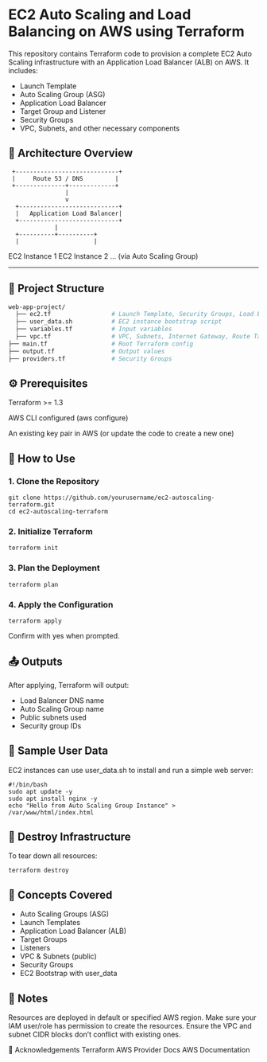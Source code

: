 # EC2 Auto Scaling and Load Balancing on AWS using Terraform

This repository contains Terraform code to provision a complete EC2 Auto Scaling infrastructure with an Application Load Balancer (ALB) on AWS. It includes:

- Launch Template
- Auto Scaling Group (ASG)
- Application Load Balancer
- Target Group and Listener
- Security Groups
- VPC, Subnets, and other necessary components

## 📌 Architecture Overview

     +-----------------------------+
     |     Route 53 / DNS         |
     +--------------+-------------+
                    |
                    v
      +----------------------------+
      |   Application Load Balancer|
      +----------------------------+
                 |
      +----------+----------+
      |                     |
 EC2 Instance 1       EC2 Instance 2  ... (via Auto Scaling Group)

 
---

## 📁 Project Structure

```bash
web-app-project/
  ├── ec2.tf                 # Launch Template, Security Groups, Load Balancer, Target Group, Auto Scaling Group and policies for EC2
  ├── user_data.sh           # EC2 instance bootstrap script
  ├── variables.tf           # Input variables
  ├── vpc.tf                 # VPC, Subnets, Internet Gateway, Route Tables
├── main.tf                  # Root Terraform config
├── output.tf                # Output values
├── providers.tf             # Security Groups
```

## ⚙️ Prerequisites
Terraform >= 1.3

AWS CLI configured (aws configure)

An existing key pair in AWS (or update the code to create a new one)

## 🚀 How to Use
### 1. Clone the Repository
```
git clone https://github.com/yourusername/ec2-autoscaling-terraform.git   
cd ec2-autoscaling-terraform
```
### 2. Initialize Terraform
```
terraform init
```
### 3. Plan the Deployment
```
terraform plan
```
### 4. Apply the Configuration
```
terraform apply
```
Confirm with yes when prompted.

## 📤 Outputs
After applying, Terraform will output:

- Load Balancer DNS name
- Auto Scaling Group name
- Public subnets used
- Security group IDs

## 📜 Sample User Data
EC2 instances can use user_data.sh to install and run a simple web server:

```
#!/bin/bash
sudo apt update -y
sudo apt install nginx -y
echo "Hello from Auto Scaling Group Instance" > /var/www/html/index.html
```

## 🛑 Destroy Infrastructure
To tear down all resources:

```
terraform destroy
```

## 🧠 Concepts Covered
- Auto Scaling Groups (ASG)
- Launch Templates
- Application Load Balancer (ALB)
- Target Groups
- Listeners
- VPC & Subnets (public)
- Security Groups
- EC2 Bootstrap with user_data

## 📌 Notes
Resources are deployed in default or specified AWS region.
Make sure your IAM user/role has permission to create the resources.
Ensure the VPC and subnet CIDR blocks don’t conflict with existing ones.

🙌 Acknowledgements
Terraform AWS Provider Docs
AWS Documentation

